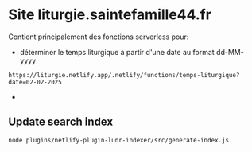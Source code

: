 # Site liturgie.saintefamille44.fr

Contient principalement des fonctions serverless pour:
- déterminer le temps liturgique à partir d'une date au format dd-MM-yyyy
```
https://liturgie.netlify.app/.netlify/functions/temps-liturgique?date=02-02-2025
```
- 

## Update search index

```
node plugins/netlify-plugin-lunr-indexer/src/generate-index.js
```
